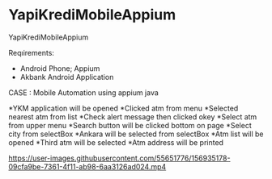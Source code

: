 # YapiKrediMobileAppium
YapiKrediMobileAppium

Reqıirements:

* Android Phone; Appium
* Akbank Android Application

CASE : Mobile Automation using appium java

*YKM application will be opened
*Clicked atm from menu
*Selected nearest atm from list
*Check alert message then clicked okey
*Select atm from upper menu
*Search button will be clicked bottom on page
*Select city from selectBox
*Ankara will be selected from selectBox
*Atm list will be opened
*Third atm will be selected
*Atm address will be printed

https://user-images.githubusercontent.com/55651776/156935178-09cfa9be-7361-4f11-ab98-6aa3126ad024.mp4


